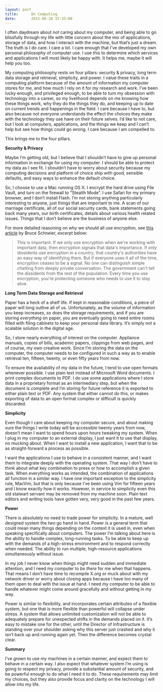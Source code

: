 ```yaml
---
layout: post
title:      On Computing
date:       2015-06-28 15:35:00
---
```


I often daydream about *not* caring about my computer, and being able to go blissfully through my life with little concern about the mix of applications, storage of data, and how I interact with the machine, but that’s just a dream. The truth is I do care. I care a lot. I care enough that I’ve developed my own personal philosophy of computer use. I use this to determine which services and applications I will most likely be happy with. It helps me, maybe it will help you too.  

My computing philosophy rests on four pillars: security & privacy, long term data storage and retrieval, simplicity, and power. I value these traits in a computing platform because of the amount of information my computer stores for me, and how much I rely on it for my research and work. I’ve been lucky enough, and privileged enough, to be able to turn my obsession with technology into a career, so my livelihood depends on me knowing how these things work, why they do the things they do, and keeping up to date on current trends and happenings in the field. I care because I have to, but also because not everyone understands the effect the choices they make with the technology they use have on their future selves. I’d like to not care, but I look at computers, applications, and the things we keep and I can’t help but see how things could go wrong. I care because I am compelled to. 

This brings me to the four pillars. 

**Security & Privacy**

Maybe I’m getting old, but I believe that I shouldn’t have to give up personal information in exchange for using my computer. I should be able to protect my data as I see fit. I shouldn’t have to worry about security because my computing decisions and platform of choice ship with good, sensible defaults, and easy ways to enhance the default choice.  

So, I choose to use a Mac running OS X. I encrypt the hard drive using File Vault, and turn on the firewall to “Stealth Mode”. I use Safari for my primary browser, and I don’t install Flash. I’m not storing anything particularly interesting to anyone, just things that are important to me. A scan of our marriage certificate, all of our social security cards, bank statements going back many years, our birth certificates, details about various health related issues. Things that I don’t believe are the business of anyone else. 

For more detailed reasoning on why we should all use encryption, see [this article][1] by Bruce Schneier, excerpt below:

> This is important. If we only use encryption when we're working with important data, then encryption signals that data's importance. If only dissidents use encryption in a country, that country's authorities have an easy way of identifying them. But if everyone uses it all of the time, encryption ceases to be a signal. No one can distinguish simple chatting from deeply private conversation. The government can't tell the dissidents from the rest of the population. Every time you use encryption, you're protecting someone who needs to use it to stay alive.

 
**Long Term Data Storage and Retrieval**

Paper has a heck of a shelf life. If kept in reasonable conditions, a piece of paper will long outlive all of us. Unfortunately, as the volume of information you keep increases, so does the storage requirements, and if you are storing *everything* on paper, you are eventually going to need entire rooms filled with filing cabinets to keep your personal data library. It’s simply not a scalable solution in the digital age. 

So, I store nearly everything of interest on the computer. Appliance manuals, copies of bills, academic papers, clippings from web pages, and of course, my own creative work. Since I’m storing the data on the computer, the computer needs to be configured in such a way as to enable retrieval ten, fifteen, twenty, or even fifty years from now. 

To ensure the availability of my data in the future, I tend to use open formats whenever possible. I use plain text instead of Microsoft Word documents. I print complex documents to PDF. I do use some applications where I store data in a proprietary format as an intermediary step, but when the document is complete and I’m storing for future reference it is exported to either plain text or PDF. Any system that either cannot do this, or makes exporting of data to an open format complex or difficult is quickly discarded. 

**Simplicity**

Even though I care about keeping my computer secure, and about making sure the things I write today will be accessible twenty years from now, doesn’t mean I want to spend hours upon hours tweaking my system. When I plug in my computer to an external display, I just want it to use that display, no mucking about. When I want to install a new application, I want that to be as straight-forward a process as possible. 

I want the applications I use to behave in a consistent manner, and I want them to integrate deeply with the operating system. That way I don’t have to think about what key combination to press or how to accomplish a given task. When everything works as intended, the combination of applications all function in a similar way. I have one important exception to the simplicity rule, MacVim, but that is only because I’ve been using Vim for fifteen years and I know exactly how it works. However, in service to simplicity even this old stalwart servant may be removed from my machine soon. Plain text editors and writing tools have gotten very, very good in the past few years. 

**Power**

There is absolutely no need to trade power for simplicity. In a mature, well designed system the two go hand in hand. Power is a general term that could mean many things depending on the context it is used in, even when speaking specifically about computers. The power I’m talking about here is the ability to handle complex, long-running tasks. To be able to keep up with the demands of a high-stress environment and to respond correctly when needed. The ability to run multiple, high-resource applications simultaneously without issue. 

In my job I never know when things might need sudden and immediate attention, and I need my computer to *be there* for me when that happens. That means I don’t have time to recompile X.org or muck about with my network driver or worry about closing apps because I have too many of them open to deal with the issue at hand. I need my computer to be able to handle whatever might come around gracefully and without getting in my way. 

Power is similar to flexibility, and incorporates certain attributes of a flexible system, but one that is more flexible than powerful will collapse under stress. A system that allows unlimited customization will not be able to adequately prepare for unexpected shifts in the demands placed on it. It’s easy to mistake one for the other, until the Director of Infrastructure is standing over your shoulder asking why this server just crashed and why it isn’t back up and running again yet. Then the difference becomes crystal clear. 

**Summary**

I’ve grown to use my machines in a certain manner, and expect them to behave in a certain way. I also expect that whatever system I’m using is going to respect my privacy, provide a substantial amount of security, and be powerful enough to do what I need it to do. These requirements may limit my choices, but they also provide focus and clarity on the technology I will allow into my life. 







[1]:	https://www.schneier.com/blog/archives/2015/06/why_we_encrypt.html
